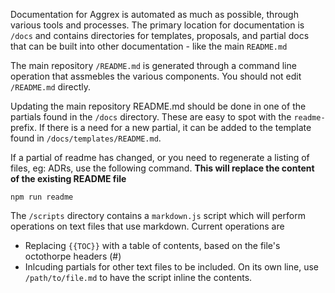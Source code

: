 Documentation for Aggrex is automated as much as possible, through various tools and processes. The primary location for documentation is `/docs` and contains directories for templates, proposals, and partial docs that can be built into other documentation - like the main `README.md`

The main repository `/README.md` is generated through a command line operation that assmebles the various components. You should not edit `/README.md` directly.

Updating the main repository README.md should be done in one of the partials found in the `/docs` directory. These are easy to spot with the `readme-` prefix. If there is a need for a new partial, it can be added to the template found in `/docs/templates/README.md`.

If a partial of readme has changed, or you need to regenerate a listing of files, eg: ADRs, use the following command. __This will replace the content of the existing README file__

```
npm run readme
```

The `/scripts` directory contains a `markdown.js` script which will perform operations on text files that use markdown. Current operations are

- Replacing `{{TOC}}` with a table of contents, based on the file's octothorpe headers (#)
- Inlcuding partials for other text files to be included. On its own line, use `/path/to/file.md` to have the script inline the contents.
